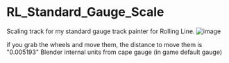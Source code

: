 # RL_Standard_Gauge_Scale
Scaling track for my standard gauge track painter for Rolling Line.
![image](https://github.com/Space214/RL_Standard_Gauge_Scale/assets/72423867/9b439666-6339-47f2-95fd-07557dd19455)

if you grab the wheels and move them, the distance to move them is "0.005193" Blender internal units from cape gauge (in game default gauge)
